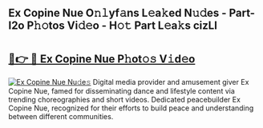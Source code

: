 ## Ex Copine Nue O𝚗𝚕yf𝚊ns L𝚎a𝚔ed N𝚞𝚍es - Part-I2o P𝚑𝚘tos Vi𝚍𝚎o - H𝚘𝚝 Part L𝚎a𝚔s cizLl

# <h2><a href="http://kfa8d6u.oniu.top/?m=Ex+Copine+Nue">🔗👉 🔴 Ex Copine Nue P𝚑ot𝚘𝚜 V𝚒d𝚎o</a></h2>

[![Ex Copine Nue Nu𝚍e𝚜](https://i.imgur.com/0qMVB7G.gif)](http://kfa8d6u.oniu.top/?m=Ex+Copine+Nue)
Digital media provider and amusement giver Ex Copine Nue, famed for disseminating dance and lifestyle content via trending choreographies and short videos. Dedicated peacebuilder Ex Copine Nue, recognized for their efforts to build peace and understanding between different communities.  
